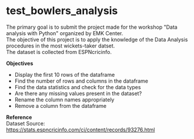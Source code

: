 # test_bowlers_analysis
The primary goal is to submit the project made for the workshop "Data analysis with Python" organized by EMK Center.
<br>The objective of this project is to apply the knowledge of the Data Analysis procedures in the most wickets-taker datset. 
<br>The dataset is collected from ESPNcricinfo.

__Objectives__
- Display the first 10 rows of the dataframe
- Find the number of rows and columns in the dataframe
- Find the data statistics and check for the data types
- Are there any missing values present in the dataset?
- Rename the column names appropriately
- Remove a column from the dataframe

__Reference__
<br> Dataset Source: https://stats.espncricinfo.com/ci/content/records/93276.html
